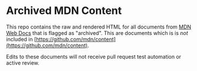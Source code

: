 # Archived MDN Content

This repo contains the raw and rendered HTML for all documents from
[MDN Web Docs](https://developer.mozilla.org) that is flagged as
"archived". This are documents which is is *not* included in
[https://github.com/mdn/content](https://github.com/mdn/content).

Edits to these documents will not receive pull request test automation
or active review.
